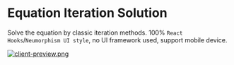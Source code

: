 # Equation Iteration Solution

Solve the equation by classic iteration methods.
100% `React Hooks`/`Neumorphism UI style`, no UI framework used, support mobile device.

[![client-preview.png](https://i.postimg.cc/fW8N8sN0/client-preview.png)](https://postimg.cc/py54dgy2)

